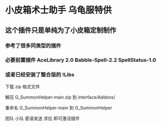# 小皮箱术士助手 乌龟服特供
## 这个插件只是单纯为了小皮箱定制制作 
### 参考了很多同类型的插件
### 必要前置插件 AceLibrary 2.0 Babble-Spell-2.2 SpellStatus-1.0
### 或者已经安装了整合版的 !Libs
下载 zip 格式文件

解压 G_SummonHelper-main.zip 到 interface/Addons/

重命名 G_SummonHelper-main 到 G_SummonHelper

团队 小队 密语发送 求拉 即可激活插件
